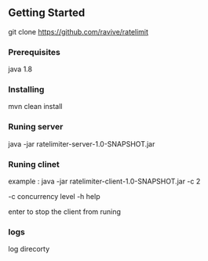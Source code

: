 ## Getting Started

git clone https://github.com/ravive/ratelimit

### Prerequisites

java 1.8 

### Installing

mvn clean install

### Runing server

   java -jar ratelimiter-server-1.0-SNAPSHOT.jar
   
### Runing clinet
  example : java -jar ratelimiter-client-1.0-SNAPSHOT.jar -c 2

  -c concurrency level 
  -h help
  
  enter to stop the client from runing
  
### logs
   log direcorty
